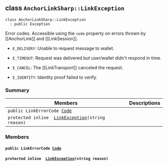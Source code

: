 ## class `AnchorLinkSharp::LinkException` 

```
class AnchorLinkSharp::LinkException
  : public Exception
```

Error codes. Accessible using the `code` property on errors thrown by [[AnchorLink]] and [[LinkSession]].

* `E_DELIVERY`: Unable to request message to wallet.

* `E_TIMEOUT`: Request was delivered but user/wallet didn't respond in time.

* `E_CANCEL`: The [[LinkTransport]] canceled the request.

* `E_IDENTITY`: Identity proof failed to verify.

### Summary

 Members                        | Descriptions                                
--------------------------------|---------------------------------------------
`public LinkErrorCode `[`Code`](#class_anchor_link_sharp_1_1_link_exception_1ac439edf1a8b44fc129d679671e87645f) | 
`protected inline  `[`LinkException`](#class_anchor_link_sharp_1_1_link_exception_1aa1a6e1d171100385ce40667757946a8d)`(string reason)` | 

### Members

#### `public LinkErrorCode `[`Code`](#class_anchor_link_sharp_1_1_link_exception_1ac439edf1a8b44fc129d679671e87645f) 

#### `protected inline  `[`LinkException`](#class_anchor_link_sharp_1_1_link_exception_1aa1a6e1d171100385ce40667757946a8d)`(string reason)` 

